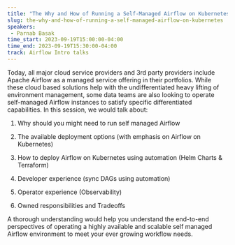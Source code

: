 ```yaml
---
title: "The Why and How of Running a Self-Managed Airflow on Kubernetes"
slug: the-why-and-how-of-running-a-self-managed-airflow-on-kubernetes
speakers:
 - Parnab Basak
time_start: 2023-09-19T15:00:00-04:00
time_end: 2023-09-19T15:30:00-04:00
track: Airflow Intro talks
---
```


Today, all major cloud service providers and 3rd party providers include Apache Airflow as a managed service offering in their portfolios. While these cloud based solutions help with the undifferentiated heavy lifting of environment management, some data teams are also looking to operate self-managed Airflow instances to satisfy specific differentiated capabilities. In this session, we would talk about:
 
 
 
  1. Why should you might need to run self managed Airflow
 
  2. The available deployment options (with emphasis on Airflow on Kubernetes)
 
  3. How to deploy Airflow on Kubernetes using automation (Helm Charts & Terraform)
 
  4. Developer experience (sync DAGs using automation)
 
  5. Operator experience (Observability) 
 
  6. Owned responsibilities and Tradeoffs 
 
 
 
 A thorough understanding would help you understand the end-to-end perspectives of operating a highly available and scalable self managed Airflow environment to meet your ever growing workflow needs.